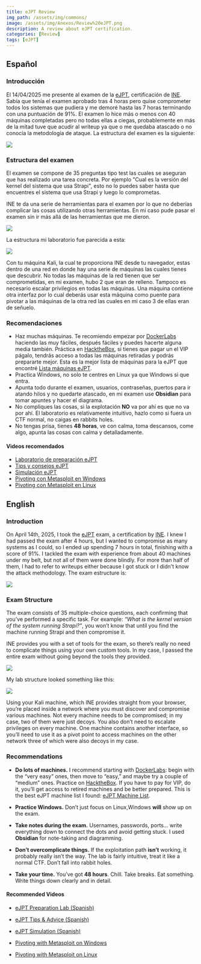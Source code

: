 ```yaml
---
title: eJPT Review
img_path: /assets/img/commons/
image: /assets/img/Anexos/Review%20eJPT.png
description: A review about eJPT certification.
categories: [Review]
tags: [eJPT]
---
```




## Español

### Introducción 
El 14/04/2025 me presente al examen de la [eJPT](https://security.ine.com/certifications/ejpt-certification/), certificación de [INE](https://security.ine.com/). Sabía que tenía el examen aprobado tras 4 horas pero quise comprometer todos los sistemas que pudiera y me demoré hasta las 7 horas terminando con una puntuación de 91%. El examen lo hice más o menos con 40 máquinas completadas pero no todas ellas a ciegas, probablemente en más de la mitad tuve que acudir al writeup ya que o me quedaba atascado o no conocía la metodología de ataque. La estructura del examen es la siguiente:

![](/assets/img/Anexos/Review%20eJPT-1.png)


### Estructura del examen 
El examen se compone de 35 preguntas tipo test las cuales se aseguran que has realizado una tarea concreta. Por ejemplo "Cual es la versión del kernel del sistema que usa Strapi", esto no lo puedes saber hasta que encuentres el sistema que usa Strapi y luego lo comprometas. 

INE te da una serie de herramientas para el examen por lo que no deberías complicar las cosas utilizando otras herramientas. En mi caso pude pasar el examen sin ir más allá de las herramientas que me dieron. 

![](/assets/img/Anexos/Review%20eJPT-3.png)

La estructura mi laboratorio fue parecida a esta:

![](/assets/img/Anexos/Review%20eJPT-4.png)

Con tu máquina Kali, la cual te proporciona INE desde tu navegador, estas dentro de una red en donde hay una serie de máquinas las cuales tienes que descubrir. No todas las máquinas de la red tienen que ser comprometidas, en mi examen, hubo 2 que eran de relleno. Tampoco es necesario escalar privilegios en todas las máquinas. Una máquina contiene otra interfaz por lo cual deberás usar esta máquina como puente para pivotar a las máquinas de la otra red las cuales en mi caso 3 de ellas eran de señuelo.

### Recomendaciones 
- Haz muchas máquinas. Te recomiendo empezar por [DockerLabs](https://dockerlabs.es/) haciendo las muy fáciles, después fáciles y puedes hacerte alguna media también. Práctica en [HacktheBox](https://app.hackthebox.com), si tienes que pagar un el VIP págalo, tendrás acceso a todas las máquinas retiradas y podrás prepararte mejor. Esta es la mejor lista de máquinas para la eJPT que encontré [Lista máquinas eJPT](https://beafn28.gitbook.io/beafn28/preparar-ejptv2/maquinas).
- Practica Windows, no solo te centres en Linux ya que Windows si que entra. 
- Apunta todo durante el examen, usuarios, contraseñas, puertos para ir atando hilos y no quedarte atascado, en mi examen use **Obsidian** para tomar apuntes y hacer el diagrama. 
- No compliques las cosas, si la explotación **NO** va por ahí es que no va por ahí. El laboratorio es relativamente intuitivo, hazlo como si fuera un CTF normal, no caigas en rabbits holes. 
- No tengas prisa, tienes **48 horas**, ve con calma, toma descansos, come algo, apunta las cosas con calma y detalladamente. 

#### Videos recomendados  
- [Laboratorio de preparación eJPT](https://youtu.be/v20IsEd5nUU?si=ta7cgR1bl5yicr5m)
- [Tips y consejos eJPT](https://youtu.be/Fb3G5swFD_Q?si=eW_gdzDRoMHRLHEJ)
- [Simulación eJPT](https://youtu.be/l6tHH2qQmQ8?si=R8Gj4dwCBUMQ6Kl0)
- [Pivoting con Metasploit en Windows](https://www.youtube.com/watch?v=WM8lHCHblDU)
- [Pivoting con Metasploit en Linux](https://youtu.be/RotyKByc8Jc?si=ReI2Lof5obplSWK6)


## English

### Introduction

On April 14th, 2025, I took the [eJPT](https://security.ine.com/certifications/ejpt-certification/) exam, a certification by [INE](https://security.ine.com/). I knew I had passed the exam after 4 hours, but I wanted to compromise as many systems as I could, so I ended up spending 7 hours in total, finishing with a score of 91%. I tackled the exam with experience from about 40 machines under my belt, but not all of them were done blindly. For more than half of them, I had to refer to writeups either because I got stuck or I didn't know the attack methodology. The exam estructure is:

![](/assets/img/Anexos/Review%20eJPT-1.png)

### Exam Structure

The exam consists of 35 multiple-choice questions, each confirming that you’ve performed a specific task. For example: _“What is the kernel version of the system running Strapi?”_, you won’t know that until you find the machine running Strapi and then compromise it.

INE provides you with a set of tools for the exam, so there’s really no need to complicate things using your own custom tools. In my case, I passed the entire exam without going beyond the tools they provided.

![](/assets/img/Anexos/Review%20eJPT-3.png)

My lab structure looked something like this:

![](/assets/img/Anexos/Review%20eJPT-4.png)

Using your Kali machine, which INE provides straight from your browser, you’re placed inside a network where you must discover and compromise various machines. Not every machine needs to be compromised; in my case, two of them were just decoys. You also don’t need to escalate privileges on every machine. One machine contains another interface, so you’ll need to use it as a pivot point to access machines on the other network three of which were also decoys in my case.

### Recommendations

- **Do lots of machines.** I recommend starting with [DockerLabs](https://dockerlabs.es/): begin with the “very easy” ones, then move to “easy,” and maybe try a couple of “medium” ones. Practice on [HacktheBox](https://app.hackthebox.com). If you have to pay for VIP, do it, you’ll get access to retired machines and be better prepared. This is the best eJPT machine list I found: [eJPT Machine List](https://beafn28.gitbook.io/beafn28/preparar-ejptv2/maquinas).
    
- **Practice Windows.** Don’t just focus on Linux,Windows **will** show up on the exam.
    
- **Take notes during the exam.** Usernames, passwords, ports… write everything down to connect the dots and avoid getting stuck. I used **Obsidian** for note-taking and diagramming.
    
- **Don’t overcomplicate things.** If the exploitation path **isn’t** working, it probably really isn’t the way. The lab is fairly intuitive, treat it like a normal CTF. Don’t fall into rabbit holes.
    
- **Take your time.** You’ve got **48 hours**. Chill. Take breaks. Eat something. Write things down clearly and in detail.
    

#### Recommended Videos

- [eJPT Preparation Lab (Spanish)](https://youtu.be/v20IsEd5nUU?si=ta7cgR1bl5yicr5m)
    
- [eJPT Tips & Advice (Spanish)](https://youtu.be/Fb3G5swFD_Q?si=eW_gdzDRoMHRLHEJ)
    
- [eJPT Simulation (Spanish)](https://youtu.be/l6tHH2qQmQ8?si=R8Gj4dwCBUMQ6Kl0)
    
- [Pivoting with Metasploit on Windows](https://www.youtube.com/watch?v=WM8lHCHblDU)
    
- [Pivoting with Metasploit on Linux](https://youtu.be/RotyKByc8Jc?si=ReI2Lof5obplSWK6)
    

